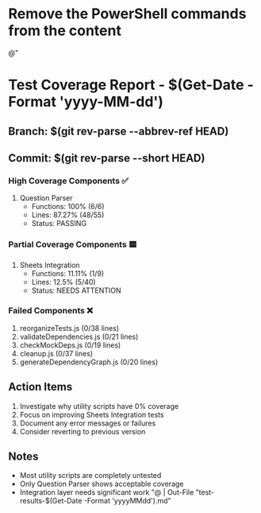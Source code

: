 # Remove the PowerShell commands from the content
@"
# Test Coverage Report - $(Get-Date -Format 'yyyy-MM-dd')
## Branch: $(git rev-parse --abbrev-ref HEAD)
## Commit: $(git rev-parse --short HEAD)

### High Coverage Components ✅
1. Question Parser
   - Functions: 100% (6/6)
   - Lines: 87.27% (48/55)
   - Status: PASSING

### Partial Coverage Components 🟨
1. Sheets Integration
   - Functions: 11.11% (1/9)
   - Lines: 12.5% (5/40)
   - Status: NEEDS ATTENTION

### Failed Components ❌
1. reorganizeTests.js (0/38 lines)
2. validateDependencies.js (0/21 lines)
3. checkMockDeps.js (0/19 lines)
4. cleanup.js (0/37 lines)
5. generateDependencyGraph.js (0/20 lines)

## Action Items
1. Investigate why utility scripts have 0% coverage
2. Focus on improving Sheets Integration tests
3. Document any error messages or failures
4. Consider reverting to previous version

## Notes
- Most utility scripts are completely untested
- Only Question Parser shows acceptable coverage
- Integration layer needs significant work
"@ | Out-File "test-results-$(Get-Date -Format 'yyyyMMdd').md"

